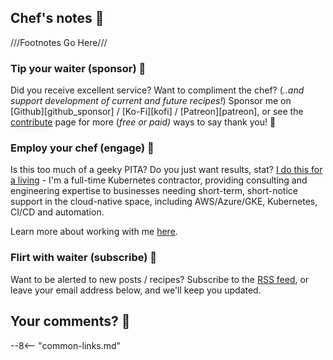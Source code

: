 ## Chef's notes 📓

///Footnotes Go Here///

### Tip your waiter (sponsor) 👏

Did you receive excellent service? Want to compliment the chef? (_..and support development of current and future recipes!_) Sponsor me on [Github][github_sponsor] / [Ko-Fi][kofi] / [Patreon][patreon], or see the [contribute](/community/contribute/) page for more (_free or paid)_ ways to say thank you! 👏

### Employ your chef (engage) 🤝

Is this too much of a geeky PITA? Do you just want results, stat? [I do this for a living](https://www.funkypenguin.co.nz/about/) - I'm a full-time Kubernetes contractor, providing consulting and engineering expertise to businesses needing short-term, short-notice support in the cloud-native space, including AWS/Azure/GKE, Kubernetes, CI/CD and automation.

Learn more about working with me [here](https://www.funkypenguin.co.nz/work-with-me/).

### Flirt with waiter (subscribe) 💌

Want to be alerted to new posts / recipes? Subscribe to the [RSS feed](/rss/), or leave your email address below, and we'll keep you updated.

<script async data-uid="20249aa846" src="https://funkypenguin.ck.page/20249aa846/index.js"></script>

## Your comments? 💬

<div id='discourse-comments'></div>

<script type="text/javascript">
  DiscourseEmbed = { discourseUrl: 'https://forum.funkypenguin.co.nz/',
                     discourseEmbedUrl: window.location.protocol + '//' + window.location.hostname + window.location.pathname };

  (function() {
    var d = document.createElement('script'); d.type = 'text/javascript'; d.async = true;
    d.src = DiscourseEmbed.discourseUrl + 'javascripts/embed.js';
    (document.getElementsByTagName('head')[0] || document.getElementsByTagName('body')[0]).appendChild(d);
  })();
</script>

--8<-- "common-links.md"